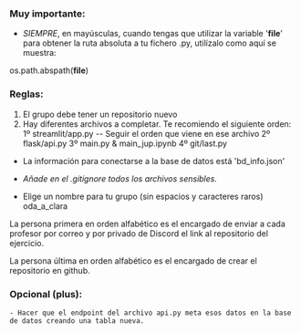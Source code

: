 ### Muy importante: 

- *SIEMPRE*, en mayúsculas, cuando tengas que utilizar la variable '__file__' para 
obtener la ruta absoluta a tu fichero .py, utilízalo como aquí se muestra:

os.path.abspath(__file__)

### Reglas:

1. El grupo debe tener un repositorio nuevo
2. Hay diferentes archivos a completar. Te recomiendo el siguiente orden:
    1º streamlit/app.py  -- Seguir el orden que viene en ese archivo
    2º flask/api.py
    3º main.py & main_jup.ipynb
    4º git/last.py

- La información para conectarse a la base de datos está 'bd_info.json' 

- *Añade en el .gitignore todos los archivos sensibles.*

- Elige un nombre para tu grupo (sin espacios y caracteres raros)
    oda_a_clara

La persona primera en orden alfabético es el encargado de enviar a cada profesor por correo y por privado de Discord el link al repositorio del ejercicio.

La persona última en orden alfabético es el encargado de crear el repositorio en github. 


### Opcional (plus):
    - Hacer que el endpoint del archivo api.py meta esos datos en la base de datos creando una tabla nueva.

